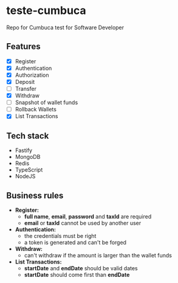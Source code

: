 # teste-cumbuca
Repo for Cumbuca test for Software Developer

## Features
- [x] Register
- [x] Authentication 
- [x] Authorization
- [x] Deposit
- [ ] Transfer
- [x] Withdraw
- [ ] Snapshot of wallet funds
- [ ] Rollback Wallets
- [x] List Transactions

## Tech stack
- Fastify
- MongoDB
- Redis
- TypeScript
- NodeJS

## Business rules
- **Register:**
  - **full name**, **email**, **password** and **taxId** are required
  - **email** or **taxId** cannot be used by another user
- **Authentication:**
  - the credentials must be right
  - a token is generated and can't be forged
- **Withdraw:**
  - can't withdraw if the amount is larger than the wallet funds
- **List Transactions:**
  - **startDate** and **endDate** should be valid dates
  - **startDate** should come first than **endDate**
